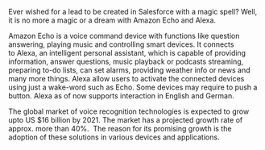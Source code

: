 Ever wished for a lead to be created in Salesforce with a magic spell? Well, it is no more a magic or a dream with Amazon Echo and Alexa.

Amazon Echo is a voice command device with functions like question answering, playing music and controlling smart devices. It connects to Alexa, an intelligent personal assistant, which is capable of providing information, answer questions, music playback or podcasts streaming, preparing to-do lists, can set alarms, providing weather info or news and many more things. Alexa allow users to activate the connected devices using just a wake-word such as Echo. Some devices may require to push a button. Alexa as of now supports interaction in English and German.

The global market of voice recognition technologies is expected to grow upto US $16 billion by 2021. The market has a projected growth rate of approx. more than 40%.  The reason for its promising growth is the adoption of these solutions in various devices and applications.
